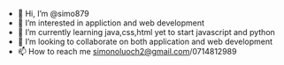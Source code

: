 - 👋 Hi, I’m @simo879
- 👀 I’m interested in appliction and web development
- 🌱 I’m currently learning java,css,html yet to start javascript and python
- 💞️ I’m looking to collaborate on both application and web development
- 📫 How to reach me simonoluoch2@gmail.com/0714812989

<!---
simo879/simo879 is a ✨ special ✨ repository because its `README.md` (this file) appears on your GitHub profile.
You can click the Preview link to take a look at your changes.
--->
